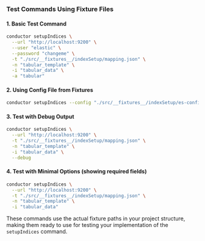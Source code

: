 ### Test Commands Using Fixture Files

#### 1. Basic Test Command

```bash
conductor setupIndices \
  --url "http://localhost:9200" \
  --user "elastic" \
  --password "changeme" \
  -t "./src/__fixtures__/indexSetup/mapping.json" \
  -n "tabular_template" \
  -i "tabular_data" \
  -a "tabular"
```

#### 2. Using Config File from Fixtures

```bash
conductor setupIndices --config "./src/__fixtures__/indexSetup/es-config.json"
```

#### 3. Test with Debug Output

```bash
conductor setupIndices \
  --url "http://localhost:9200" \
  -t "./src/__fixtures__/indexSetup/mapping.json" \
  -n "tabular_template" \
  -i "tabular_data" \
  --debug
```

#### 4. Test with Minimal Options (showing required fields)

```bash
conductor setupIndices \
  --url "http://localhost:9200" \
  -t "./src/__fixtures__/indexSetup/mapping.json" \
  -n "tabular_template" \
  -i "tabular_data"
```

These commands use the actual fixture paths in your project structure, making them ready to use for testing your implementation of the `setupIndices` command.
